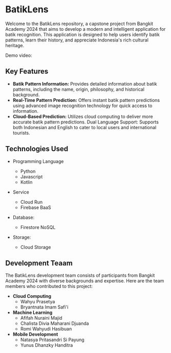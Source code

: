 
# BatikLens
Welcome to the BatikLens repository, a capstone project from Bangkit Academy 2024 that aims to develop a modern and intelligent application for batik recognition. This application is designed to help users identify batik patterns, learn their history, and appreciate Indonesia's rich cultural heritage.

Demo video: 

## Key Features
- **Batik Pattern Information:** Provides detailed information about batik patterns, including the name, origin, philosophy, and historical background.
- **Real-Time Pattern Prediction:** Offers instant batik pattern predictions using advanced image recognition technology for quick access to information.
- **Cloud-Based Prediction:** Utilizes cloud computing to deliver more accurate batik pattern predictions.
Dual Language Support: Supports both Indonesian and English to cater to local users and international tourists.

## Technologies Used
* Programming Language
  - Python
  - Javascript
  - Kotlin

* Service
  - Cloud Run
  - Firebase BaaS

* Database:
  - Firestore NoSQL

* Storage:
  - Cloud Storage

## Development Teaam
The BatikLens development team consists of participants from Bangkit Academy 2024 with diverse backgrounds and expertise. Here are the team members who contributed to this project:
- **Cloud Computing**
  - Wahyu Prasetya
  - Bryantnata Imam Safi'i
- **Machine Learning**
  - Afifah Nuraini Majid
  - Chalista Divia Maharani Djuanda
  - Romi Wahyudi Hasibuan
- **Mobile Development**
  - Natasya Pritasandri Si Payung
  - Yunus Dhanzky Handitra	
